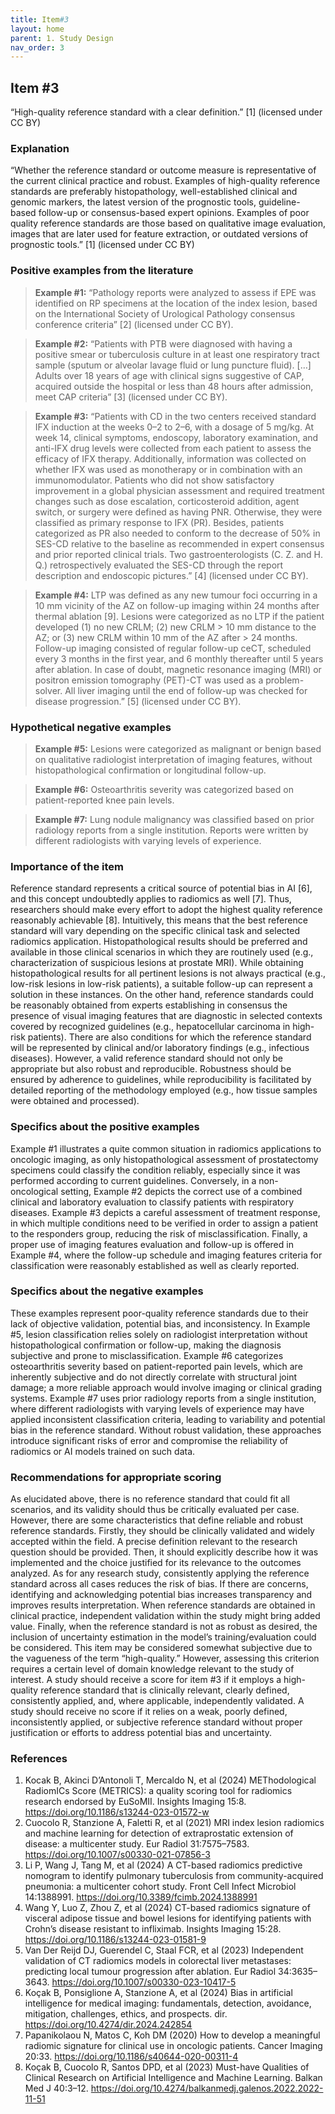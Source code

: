 ```yaml
---
title: Item#3
layout: home
parent: 1. Study Design
nav_order: 3
---
```


## Item #3
“High-quality reference standard with a clear definition.” [1]  (licensed under CC BY)

### Explanation
“Whether the reference standard or outcome measure is representative of the current clinical practice and robust. Examples of high-quality reference standards are preferably histopathology, well-established clinical and genomic markers, the latest version of the prognostic tools, guideline-based follow-up or consensus-based expert opinions. Examples of poor quality reference standards are those based on qualitative image evaluation, images that are later used for feature extraction, or outdated versions of prognostic tools.” [1]  (licensed under CC BY)

### Positive examples from the literature
> **Example #1:** “Pathology reports were analyzed to assess if EPE was identified on RP specimens at the location of the index lesion, based on the International Society of Urological Pathology consensus conference criteria” [2] (licensed under CC BY).

> **Example #2:** “Patients with PTB were diagnosed with having a positive smear or tuberculosis culture in at least one respiratory tract sample (sputum or alveolar lavage fluid or lung puncture fluid). […] Adults over 18 years of age with clinical signs suggestive of CAP, acquired outside the hospital or less than 48 hours after admission, meet CAP criteria” [3] (licensed under CC BY).

> **Example #3:** “Patients with CD in the two centers received standard IFX induction at the weeks 0–2 to 2–6, with a dosage of 5 mg/kg. At week 14, clinical symptoms, endoscopy, laboratory examination, and anti-IFX drug levels were collected from each patient to assess the efficacy of IFX therapy. Additionally, information was collected on whether IFX was used as monotherapy or in combination with an immunomodulator. Patients who did not show satisfactory improvement in a global physician assessment and required treatment changes such as dose escalation, corticosteroid addition, agent switch, or surgery were defined as having PNR. Otherwise, they were classified as primary response to IFX (PR). Besides, patients categorized as PR also needed to conform to the decrease of 50% in SES-CD relative to the baseline as recommended in expert consensus and prior reported clinical trials. Two gastroenterologists (C. Z. and H. Q.) retrospectively evaluated the SES-CD through the report description and endoscopic pictures.” [4] (licensed under CC BY).

> **Example #4:** LTP was defined as any new tumour foci occurring in a 10 mm vicinity of the AZ on follow-up imaging within 24 months after thermal ablation [9]. Lesions were categorized as no LTP if the patient developed (1) no new CRLM; (2) new CRLM > 10 mm distance to the AZ; or (3) new CRLM within 10 mm of the AZ after > 24 months. Follow-up imaging consisted of regular follow-up ceCT, scheduled every 3 months in the first year, and 6 monthly thereafter until 5 years after ablation. In case of doubt, magnetic resonance imaging (MRI) or positron emission tomography (PET)-CT was used as a problem-solver. All liver imaging until the end of follow-up was checked for disease progression.” [5] (licensed under CC BY).

### Hypothetical negative examples
> **Example #5:** Lesions were categorized as malignant or benign based on qualitative radiologist interpretation of imaging features, without histopathological confirmation or longitudinal follow-up.

> **Example #6:** Osteoarthritis severity was categorized based on patient-reported knee pain levels.

> **Example #7:** Lung nodule malignancy was classified based on prior radiology reports from a single institution. Reports were written by different radiologists with varying levels of experience.

### Importance of the item
Reference standard represents a critical source of potential bias in AI [6], and this concept undoubtedly applies to radiomics as well [7]. Thus, researchers should make every effort to adopt the highest quality reference reasonably achievable [8]. Intuitively, this means that the best reference standard will vary depending on the specific clinical task and selected radiomics application. Histopathological results should be preferred and available in those clinical scenarios in which they are routinely used (e.g., characterization of suspicious lesions at prostate MRI). While obtaining histopathological results for all pertinent lesions is not always practical (e.g., low-risk lesions in low-risk patients), a suitable follow-up can represent a solution in these instances. On the other hand, reference standards could be reasonably obtained from experts establishing in consensus the presence of visual imaging features that are diagnostic in selected contexts covered by recognized guidelines (e.g., hepatocellular carcinoma in high-risk patients). There are also conditions for which the reference standard will be represented by clinical and/or laboratory findings (e.g., infectious diseases). However, a valid reference standard should not only be appropriate but also robust and reproducible. Robustness should be ensured by adherence to guidelines, while reproducibility is facilitated by detailed reporting of the methodology employed (e.g., how tissue samples were obtained and processed).

### Specifics about the positive examples
Example #1 illustrates a quite common situation in radiomics applications to oncologic imaging, as only histopathological assessment of prostatectomy specimens could classify the condition reliably, especially since it was performed according to current guidelines. Conversely, in a non-oncological setting, Example #2 depicts the correct use of a combined clinical and laboratory evaluation to classify patients with respiratory diseases. Example #3 depicts a careful assessment of treatment response, in which multiple conditions need to be verified in order to assign a patient to the responders group, reducing the risk of misclassification. Finally, a proper use of imaging features evaluation and follow-up is offered in Example #4, where the follow-up schedule and imaging features criteria for classification were reasonably established as well as clearly reported.

### Specifics about the negative examples
These examples represent poor-quality reference standards due to their lack of objective validation, potential bias, and inconsistency. In Example #5, lesion classification relies solely on radiologist interpretation without histopathological confirmation or follow-up, making the diagnosis subjective and prone to misclassification. Example #6 categorizes osteoarthritis severity based on patient-reported pain levels, which are inherently subjective and do not directly correlate with structural joint damage; a more reliable approach would involve imaging or clinical grading systems. Example #7 uses prior radiology reports from a single institution, where different radiologists with varying levels of experience may have applied inconsistent classification criteria, leading to variability and potential bias in the reference standard. Without robust validation, these approaches introduce significant risks of error and compromise the reliability of radiomics or AI models trained on such data.

### Recommendations for appropriate scoring
As elucidated above, there is no reference standard that could fit all scenarios, and its validity should thus be critically evaluated per case. However, there are some characteristics that define reliable and robust reference standards. Firstly, they should be clinically validated and widely accepted within the field. A precise definition relevant to the research question should be provided. Then, it should explicitly describe how it was implemented and the choice justified for its relevance to the outcomes analyzed. 
As for any research study, consistently applying the reference standard across all cases reduces the risk of bias. If there are concerns, identifying and acknowledging potential bias increases transparency and improves results interpretation. When reference standards are obtained in clinical practice, independent validation within the study might bring added value. Finally, when the reference standard is not as robust as desired, the inclusion of uncertainty estimation in the model’s training/evaluation could be considered.
This item may be considered somewhat subjective due to the vagueness of the term “high-quality.” However, assessing this criterion requires a certain level of domain knowledge relevant to the study of interest. A study should receive a score for item #3 if it employs a high-quality reference standard that is clinically relevant, clearly defined, consistently applied, and, where applicable, independently validated. A study should receive no score if it relies on a weak, poorly defined, inconsistently applied, or subjective reference standard without proper justification or efforts to address potential bias and uncertainty.

### References
1. 	Kocak B, Akinci D’Antonoli T, Mercaldo N, et al (2024) METhodological RadiomICs Score (METRICS): a quality scoring tool for radiomics research endorsed by EuSoMII. Insights Imaging 15:8. https://doi.org/10.1186/s13244-023-01572-w
2. 	Cuocolo R, Stanzione A, Faletti R, et al (2021) MRI index lesion radiomics and machine learning for detection of extraprostatic extension of disease: a multicenter study. Eur Radiol 31:7575–7583. https://doi.org/10.1007/s00330-021-07856-3
3. 	Li P, Wang J, Tang M, et al (2024) A CT-based radiomics predictive nomogram to identify pulmonary tuberculosis from community-acquired pneumonia: a multicenter cohort study. Front Cell Infect Microbiol 14:1388991. https://doi.org/10.3389/fcimb.2024.1388991
4. 	Wang Y, Luo Z, Zhou Z, et al (2024) CT-based radiomics signature of visceral adipose tissue and bowel lesions for identifying patients with Crohn’s disease resistant to infliximab. Insights Imaging 15:28. https://doi.org/10.1186/s13244-023-01581-9
5. 	Van Der Reijd DJ, Guerendel C, Staal FCR, et al (2023) Independent validation of CT radiomics models in colorectal liver metastases: predicting local tumour progression after ablation. Eur Radiol 34:3635–3643. https://doi.org/10.1007/s00330-023-10417-5
6. 	Koçak B, Ponsiglione A, Stanzione A, et al (2024) Bias in artificial intelligence for medical imaging: fundamentals, detection, avoidance, mitigation, challenges, ethics, and prospects. dir. https://doi.org/10.4274/dir.2024.242854
7. 	Papanikolaou N, Matos C, Koh DM (2020) How to develop a meaningful radiomic signature for clinical use in oncologic patients. Cancer Imaging 20:33. https://doi.org/10.1186/s40644-020-00311-4
8. 	Koçak B, Cuocolo R, Santos DPD, et al (2023) Must-have Qualities of Clinical Research on Artificial Intelligence and Machine Learning. Balkan Med J 40:3–12. https://doi.org/10.4274/balkanmedj.galenos.2022.2022-11-51



